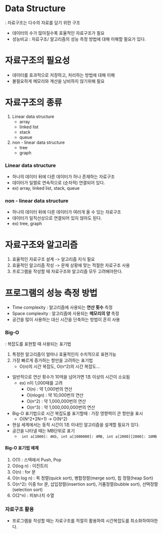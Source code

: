 # Data Structure
: 자료구조는 다수의 자료를 담기 위한 구조

- 데이터의 수가 많아질수록 효율적인 자료구조가 필요
- 성능비교 : 자료구조/ 알고리즘의 성능 측정 방법에 대해 이해할 필요가 있다.

# 자료구조의 필요성
- 데이터를 효과적으로 저장하고, 처리하는 방법에 대해 이해
- 불필요하게 메모리와 계산을 낭비하지 않기위해 필요


# 자료구조의 종류
1. Linear data structure
	- array
	- linked list
	- stack
	- queue
2. non - linear data structure
	- tree
	- graph

### Linear data structure
- 하나의 데이터 뒤에 다른 데이터가 하나 존재하는 자료구조
- 데이터가 일렬로 연속적으로 (순차적) 연결되어 있다.
- ex) array, linked list, stack, queue

### non - linear data structure
- 하나의 데이터 뒤에 다른 데이터가 여러개 올 수 있는 자료구조
- 데이터가 일직선상으로 연결되어 있지 않아도 된다.
- ex) tree, graph

# 자료구조와 알고리즘
1. 효율적인 자료구조 설계 -> 알고리즘 지식 필요
2. 효율적인 알고리즘 작성 -> 문제 상황에 맞는 적절한 자료구조 사용
3. 프로그램을 작성할 때 자료구조와 알고리즘 모두 고려해야한다.

# 프로그램의 성능 측정 방법
- Time complexity : 알고리즘에 사용되는 **연산 횟수** 측정
- Space complexity : 알고리즘에 사용되는 **메모리의 양** 측정
- 공간을 많이 사용하는 대신 시간을 단축하는 방법이 흔히 사용

### Big-O
: 복잡도를 표현할 때 사용되는 표기법
1. 특정한 알고리즘이 얼마나 효율적인지 수치적으로 표현가능
2. 가장 빠르게 증가하는 항만을 고려하는 표기법
	- O(n)의 시간 복잡도, O(n^2)의 시간 복잡도...
- 일반적으로 연산 횟수가 10억을 넘어가면 1초 이상의 시간이 소요됨
	- ex) n이 1,000때를 고려
		- O(n) : 약 1,000번의 연산
		- O(nlogn) : 약 10,000번의 연산
		- O(n^2) : 약 1,000,000번의 연산
		- O(n^3) : 약 1,000,000,000번의 연산
- Big-O 표기법으로 시간 복잡도를 표기할때 : 가장 영향력이 큰 항만을 표시
	- O(N^2+2N+1) -> O(N^2)
- 현실 세계에서는 동작 시간이 1초 이내인 알고리즘을 설계할 필요가 있다.
- 공간을 나타낼 때는 MB단위로 표기
	- ``` int a[1000]: 4Kb, int a[1000000]: 4MB, int a[2000][2000]: 16MB```

#### Big-O 표기법 예제
1. O(1) : 스택에서 Push, Pop 
2. O(log n) : 이진트리 
3. O(n) : for 문 
4. O(n log n) : 퀵 정렬(quick sort), 병합정렬(merge sort), 힙 정렬(heap Sort)
5. O(n^2): 이중 for 문, 삽입정렬(insertion sort), 거품정렬(bubble sort), 선택정렬(selection sort)
6. O(2^n) : 피보나치 수열

### 자료구조 활용
- 프로그램을 작성할 때는 자료구조를 적절히 활용하여 시간복잡도를 최소화하여야한다.